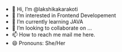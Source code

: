 - 👋 Hi, I’m <a style="text-decoration: none;" href="https://github.com/lakshikakarakoti/">@lakshikakarakoti</a>
- 👀 I’m interested in Frontend Developement
- 🌱 I’m currently learning JAVA
- 💞️ I’m looking to collaborate on ...
- 📫 How to reach me <a style="text-decoration: none;" href="mailto:lakshikakarakoti@gmail.com">mail me here</a>.
- 😄 Pronouns: She/Her

<!---
lakshikakarakoti/lakshikakarakoti is a ✨ special ✨ repository because its `README.md` (this file) appears on your GitHub profile.
You can click the Preview link to take a look at your changes.
--->
